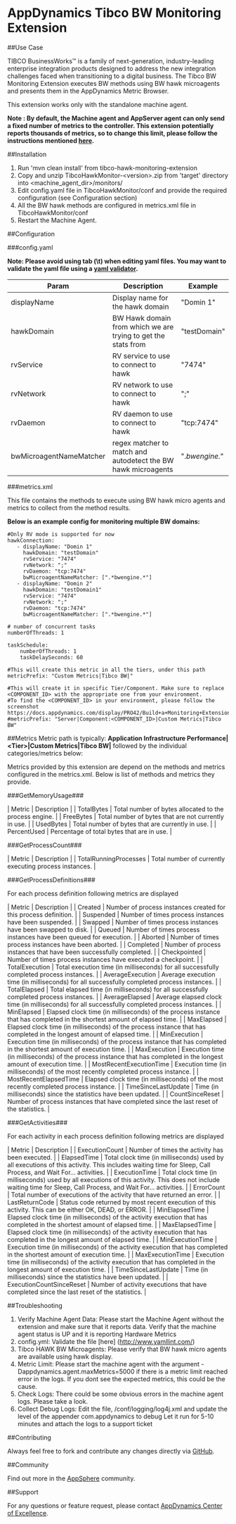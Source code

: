 # AppDynamics Tibco BW Monitoring Extension


##Use Case

TIBCO BusinessWorks™ is a family of next-generation, industry-leading enterprise integration products designed to address the new integration challenges faced when transitioning to a digital business.
The Tibco BW Monitoring Extension executes BW methods using BW hawk microagents and presents them in the AppDynamics Metric Browser.

This extension works only with the standalone machine agent.

**Note : By default, the Machine agent and AppServer agent can only send a fixed number of metrics to the controller. This extension potentially reports thousands of metrics, so to change this limit, please follow the instructions mentioned [here](https://docs.appdynamics.com/display/PRO40/Metrics+Limits).**


##Installation

1. Run 'mvn clean install' from tibco-hawk-monitoring-extension
2. Copy and unzip TibcoHawkMonitor-\<version\>.zip from 'target' directory into \<machine_agent_dir\>/monitors/
3. Edit config.yaml file in TibcoHawkMonitor/conf and provide the required configuration (see Configuration section)
4. All the BW hawk methods are configured in metrics.xml file in TibcoHawkMonitor/conf
5. Restart the Machine Agent.

##Configuration

###config.yaml

**Note: Please avoid using tab (\t) when editing yaml files. You may want to validate the yaml file using a [yaml validator](http://yamllint.com/).**

| Param | Description | Example |
| ----- | ----- | ----- |
| displayName | Display name for the hawk domain | "Domin 1" |
| hawkDomain | BW Hawk domain from which we are trying to get the stats from | "testDomain" |
| rvService | RV service to use to connect to hawk | "7474" |
| rvNetwork | RV network to use to connect to hawk | ";" |
| rvDaemon | RV daemon to use to connect to hawk | "tcp:7474" |
| bwMicroagentNameMatcher | regex matcher to match and autodetect the BW hawk microagents  | ".*bwengine.*" |

###metrics.xml

This file contains the methods to execute using BW hawk micro agents and metrics to collect from the method results.

**Below is an example config for monitoring multiple BW  domains:**

~~~
#Only RV mode is supported for now
hawkConnection:
   - displayName: "Domin 1"
     hawkDomain: "testDomain"
     rvService: "7474"
     rvNetwork: ";"
     rvDaemon: "tcp:7474"
     bwMicroagentNameMatcher: [".*bwengine.*"]
   - displayName: "Domin 2"
     hawkDomain: "testDomain1"
     rvService: "7474"
     rvNetwork: ";"
     rvDaemon: "tcp:7474"
     bwMicroagentNameMatcher: [".*bwengine.*"]

# number of concurrent tasks
numberOfThreads: 1

taskSchedule:
    numberOfThreads: 1
    taskDelaySeconds: 60

#This will create this metric in all the tiers, under this path
metricPrefix: "Custom Metrics|Tibco BW|"

#This will create it in specific Tier/Component. Make sure to replace <COMPONENT_ID> with the appropriate one from your environment.
#To find the <COMPONENT_ID> in your environment, please follow the screenshot https://docs.appdynamics.com/display/PRO42/Build+a+Monitoring+Extension+Using+Java
#metricPrefix: "Server|Component:<COMPONENT_ID>|Custom Metrics|Tibco BW"
~~~

##Metrics
Metric path is typically: **Application Infrastructure Performance|\<Tier\>|Custom Metrics|Tibco BW|** followed by the individual categories/metrics below:

Metrics provided by this extension are depend on the methods and metrics configured in the metrics.xml. Below is list of methods and metrics they provide.

###GetMemoryUsage###

| Metric | Description |
| TotalBytes | Total number of bytes allocated to the process engine. |
| FreeBytes | Total number of bytes that are not currently in use.  |
| UsedBytes |  Total number of bytes that are currently in use.  |
| PercentUsed | Percentage of total bytes that are in use.  |

###GetProcessCount###

| Metric | Description |
| TotalRunningProcesses | Total number of currently executing process instances.  |


###GetProcessDefinitions###

For each process definition following metrics are displayed

| Metric | Description |
| Created |  Number of process instances created for this process definition. |
| Suspended |  Number of times process instances have been suspended.  |
| Swapped | Number of times process instances have been swapped to disk.  |
| Queued | Number of times process instances have been queued for execution. |
| Aborted | Number of times process instances have been aborted.  |
| Completed | Number of process instances that have been successfully completed. |
| Checkpointed | Number of times process instances have executed a checkpoint. |
| TotalExecution | Total execution time (in milliseconds) for all successfully completed process instances. |
| AverageExecution | Average execution time (in milliseconds) for all successfully completed process instances. |
| TotalElapsed | Total elapsed time (in milliseconds) for all successfully completed process instances.  |
| AverageElapsed | Average elapsed clock time (in milliseconds) for all successfully completed process instances.  |
| MinElapsed | Elapsed clock time (in milliseconds) of the process instance that has completed in the shortest amount of elapsed time.  |
| MaxElapsed |  Elapsed clock time (in milliseconds) of the process instance that has completed in the longest amount of elapsed time. |
| MinExecution | Execution time (in milliseconds) of the process instance that has completed in the shortest amount of execution time. |
| MaxExecution | Execution time (in milliseconds) of the process instance that has completed in the longest amount of execution time.  |
| MostRecentExecutionTime | Execution time (in milliseconds) of the most recently completed process instance.  |
| MostRecentElapsedTime | Elapsed clock time (in milliseconds) of the most recently completed process instance.  |
| TimeSinceLastUpdate | Time (in milliseconds) since the statistics have been updated.  |
| CountSinceReset | Number of process instances that have completed since the last reset of the statistics. |


###GetActivities###

For each activity in each process definition following metrics are displayed

| Metric | Description |
| ExecutionCount |  Number of times the activity has been executed.  |
| ElapsedTime | Total clock time (in milliseconds) used by all executions of this activity. This includes waiting time for Sleep, Call Process, and Wait For... activities.  |
| ExecutionTime | Total clock time (in milliseconds) used by all executions of this activity. This does not include waiting time for Sleep, Call Process, and Wait For... activities.  |
| ErrorCount |  Total number of executions of the activity that have returned an error.  |
| LastReturnCode | Status code returned by most recent execution of this activity. This can be either OK, DEAD, or ERROR.  |
| MinElapsedTime | Elapsed clock time (in milliseconds) of the activity execution that has completed in the shortest amount of elapsed time.  |
| MaxElapsedTime | Elapsed clock time (in milliseconds) of the activity execution that has completed in the longest amount of elapsed time.  |
| MinExecutionTime | Execution time (in milliseconds) of the activity execution that has completed in the shortest amount of execution time. |
| MaxExecutionTime | Execution time (in milliseconds) of the activity execution that has completed in the longest amount of execution time.  |
| TimeSinceLastUpdate | Time (in milliseconds) since the statistics have been updated.  |
| ExecutionCountSinceReset | Number of activity executions that have completed since the last reset of the statistics.  |


##Troubleshooting

1. Verify Machine Agent Data: Please start the Machine Agent without the extension and make sure that it reports data. Verify that the machine agent status is UP and it is reporting Hardware Metrics
2. config.yml: Validate the file [here] (http://www.yamllint.com/)
3. Tibco HAWK BW Microagents: Please verify that BW hawk micro agents are available using hawk display.
4. Metric Limit: Please start the machine agent with the argument -Dappdynamics.agent.maxMetrics=5000 if there is a metric limit reached error in the logs. If you dont see the expected metrics, this could be the cause.
5. Check Logs: There could be some obvious errors in the machine agent logs. Please take a look.
6. Collect Debug Logs: Edit the file, <MachineAgent>/conf/logging/log4j.xml and update the level of the appender com.appdynamics to debug Let it run for 5-10 minutes and attach the logs to a support ticket

##Contributing

Always feel free to fork and contribute any changes directly via [GitHub](https://github.com/Appdynamics/tibco-hawk-monitoring-extension).

##Community

Find out more in the [AppSphere]() community.

##Support

For any questions or feature request, please contact [AppDynamics Center of Excellence](mailto:help@appdynamics.com).

